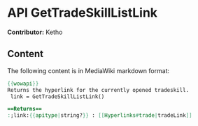 # API GetTradeSkillListLink

**Contributor:** Ketho

## Content

The following content is in MediaWiki markdown format:

```mediawiki
{{wowapi}}
Returns the hyperlink for the currently opened tradeskill.
 link = GetTradeSkillListLink()

==Returns==
:;link:{{apitype|string?}} : [[Hyperlinks#trade|tradeLink]]
```